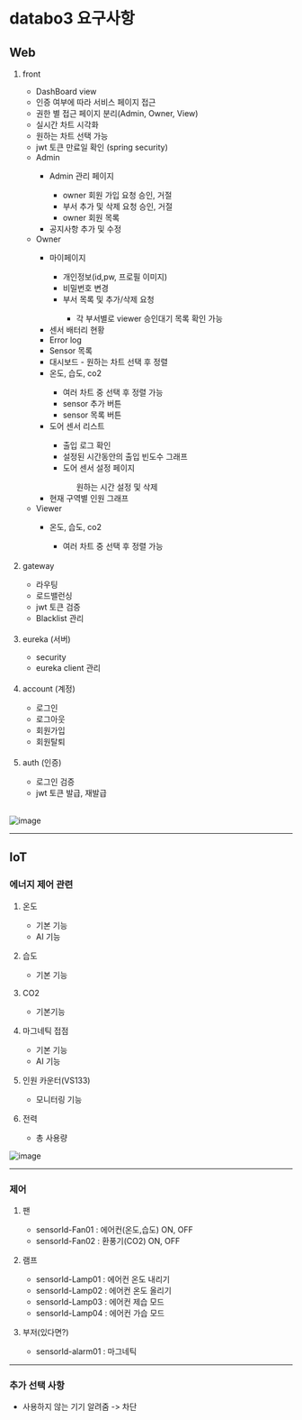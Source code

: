 # databo3 요구사항

## Web
<ol>
  <li> front </li>
    <ul>
      <li>DashBoard view</li>
      <li>인증 여부에 따라 서비스 페이지 접근</li>
      <li>권한 별 접근 페이지 분리(Admin, Owner, View)</li>
      <li>실시간 차트 시각화</li>
      <li>원하는 차트 선택 가능</li>
      <li>jwt 토큰 만료일 확인 (spring security)</li>
      <li>Admin</li>
      <ul>
        <li>Admin 관리 페이지</li>
        <ul>
          <li>owner 회원 가입 요청 승인, 거절</li>
          <li>부서 추가 및 삭제 요청 승인, 거절</li>
          <li>owner 회원 목록</li>
        </ul>
        <li>공지사항 추가 및 수정</li>                                                           
      </ul>
      <li>Owner</li>
      <ul>
        <li>마이페이지</li>
        <ul>
          <li>개인정보(id,pw, 프로필 이미지)</li>
          <li>비밀번호 변경</li>
          <li>부서 목록 및 추가/삭제 요청</li>
            <ul>
              <li>각 부서별로 viewer 승인대기 목록 확인 가능</li>
            </ul>
        </ul>
        <li>센서 배터리 현황</li>
        <li>Error log</li>
        <li>Sensor 목록</li>
        <li>대시보드 - 원하는 차트 선택 후 정렬</li>
        <li>온도, 습도, co2</li>
        <ul>
          <li>여러 차트 중 선택 후 정렬 가능</li>
          <li>sensor 추가 버튼</li>
          <li>sensor 목록 버튼</li>
        </ul>
        <li>도어 센서 리스트</li>
        <ul>
          <li>출입 로그 확인</li>
          <li>설정된 시간동안의 출입 빈도수 그래프</li>
          <li>도어 센서 설정 페이지</li>
          <ul>원하는 시간 설정 및 삭제</ul>
        </ul>
        <li>현재 구역별 인원 그래프</li>
      </ul>
      <li>Viewer</li>
      <ul>
        <li>온도, 습도, co2</li>
        <ul>
          <li>여러 차트 중 선택 후 정렬 가능</li>
        </ul>
      </ul>
    </ul>
  <br>
  
  <li>gateway</li>
    <ul>
      <li>라우팅</li>
      <li>로드밸런싱</li>
      <li>jwt 토큰 검증</li>
      <li>Blacklist 관리</li>
    </ul>
  <br>
  
  <li>eureka (서버)</li>
    <ul>
      <li>security</li>
      <li>eureka client 관리</li>
    </ul>
  <br>
  
  <li> account (계정) </li>
    <ul>
      <li> 로그인 </li>
      <li> 로그아웃 </li>
      <li> 회원가입 </li>
      <li> 회원탈퇴 </li>
    </ul>
  <br>
  
  <li>auth (인증)</li>
   <ul>
     <li>로그인 검증</li>
     <li>jwt 토큰 발급, 재발급</li>
   </ul>
   <br>
   
</ol>

![image](https://github.com/nhnacademy-aiot1-team3/.github/assets/55538952/5117ab86-0ade-45c5-aa41-85eea4959b38)

--- 

## IoT

### 에너지 제어 관련
1. 온도
    - 기본 기능
    - AI 기능
      
3. 습도
    - 기본 기능
      
4. CO2
    - 기본기능
      
5. 마그네틱 접점
    - 기본 기능
    - AI 기능
      
6. 인원 카운터(VS133)
    - 모니터링 기능
    
5. 전력
    - 총 사용량

![image](https://github.com/nhnacademy-aiot1-team3/.github/assets/55538952/f6423b97-5fc0-4c73-9a1d-829e05433496)

---

### 제어
 1. 팬
    - sensorId-Fan01 : 에어컨(온도,습도) ON, OFF
    - sensorId-Fan02 : 환풍기(CO2) ON, OFF
      
 2. 램프
    - sensorId-Lamp01 : 에어컨 온도 내리기
    - sensorId-Lamp02 : 에어컨 온도 올리기
    - sensorId-Lamp03 : 에어컨 제습 모드
    - sensorId-Lamp04 : 에어컨 가습 모드

  3. 부저(있다면?)
     <br>
     - sensorId-alarm01 : 마그네틱
     
---

### 추가 선택 사항
   - 사용하지 않는 기기 알려줌 -> 차단
